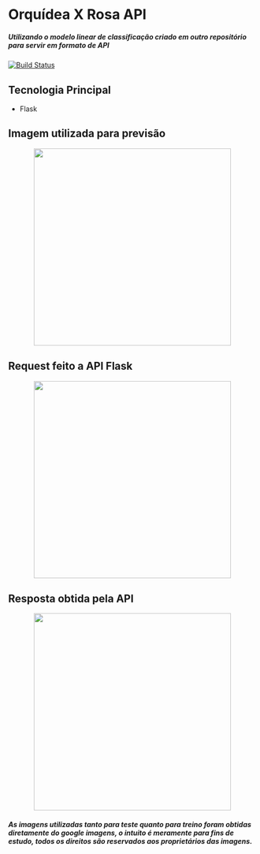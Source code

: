 # Orquídea X Rosa API
##### Utilizando o modelo linear de classificação criado em outro repositório para  servir em formato de API
[![Build Status](https://travis-ci.org/joemccann/dillinger.svg?branch=master)](https://travis-ci.org/joemccann/dillinger)

## Tecnologia Principal

- Flask

## Imagem utilizada para previsão
<div align="center">
  <img src="https://user-images.githubusercontent.com/32532873/141648039-12878d3d-f2c5-4f32-bbb8-c7b8c74d7c7b.jpg" width="400" height="400">
</div>

## Request feito a API Flask
<div align="center">
  <img src="https://user-images.githubusercontent.com/32532873/141648041-ae099fc3-2db5-475a-92f4-c0a590621005.png" width="400" height="400">
</div>

## Resposta obtida pela API
<div align="center">
  <img src="https://user-images.githubusercontent.com/32532873/141648042-8dae1ff2-1e90-460d-8967-da7e29642eb1.png" width="400" height="400">
</div>

##### As imagens utilizadas tanto para teste quanto para treino foram obtidas diretamente do google imagens, o intuito é meramente para fins de estudo, todos os direitos são reservados aos proprietários das imagens.
